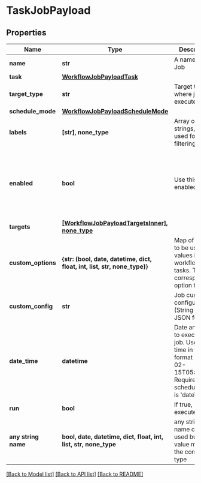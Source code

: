 # TaskJobPayload


## Properties
Name | Type | Description | Notes
------------ | ------------- | ------------- | -------------
**name** | **str** | A name for the Job | 
**task** | [**WorkflowJobPayloadTask**](WorkflowJobPayloadTask.md) |  | 
**target_type** | **str** | Target type where job will execute | 
**schedule_mode** | [**WorkflowJobPayloadScheduleMode**](WorkflowJobPayloadScheduleMode.md) |  | 
**labels** | **[str], none_type** | Array of label strings, can be used for filtering. | [optional] 
**enabled** | **bool** | Use this to set enabled state | [optional]  if omitted the server will use the default value of True
**targets** | [**[WorkflowJobPayloadTargetsInner], none_type**](WorkflowJobPayloadTargetsInner.md) |  | [optional] 
**custom_options** | **{str: (bool, date, datetime, dict, float, int, list, str, none_type)}** | Map of options to be used as values in the workflow tasks. These correspond to option types. | [optional] 
**custom_config** | **str** | Job custom configuration (String in JSON format) | [optional] 
**date_time** | **datetime** | Date and Time to execute the job. Use UTC time in the format 2020-02-15T05:00:00Z. Required when scheduleMode is &#39;dateTime&#39;. | [optional] 
**run** | **bool** | If true, executes job | [optional] 
**any string name** | **bool, date, datetime, dict, float, int, list, str, none_type** | any string name can be used but the value must be the correct type | [optional]

[[Back to Model list]](../README.md#documentation-for-models) [[Back to API list]](../README.md#documentation-for-api-endpoints) [[Back to README]](../README.md)


